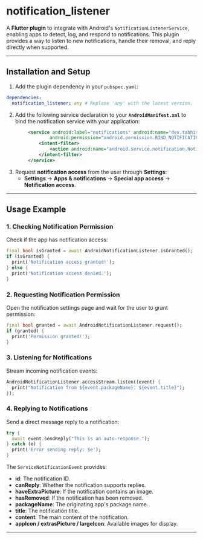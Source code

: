# **notification_listener**

A **Flutter plugin** to integrate with Android's `NotificationListenerService`, enabling apps to detect, log, and respond to notifications. This plugin provides a way to listen to new notifications, handle their removal, and reply directly when supported.

---

## **Installation and Setup**

1. Add the plugin dependency in your `pubspec.yaml`:

```yaml
dependencies:
  notification_listener: any # Replace 'any' with the latest version.
```

2. Add the following service declaration to your **`AndroidManifest.xml`** to bind the notification service with your application:

```xml
        <service android:label="notifications" android:name="dev.tabhishekpaul.notification_listener.NotificationListener"
                android:permission="android.permission.BIND_NOTIFICATION_LISTENER_SERVICE" android:exported="true">
            <intent-filter>
                <action android:name="android.service.notification.NotificationListenerService" />
            </intent-filter>
        </service>
```

3. Request **notification access** from the user through **Settings**:
   - **Settings** → **Apps & notifications** → **Special app access** → **Notification access**.

---

## **Usage Example**

### 1. **Checking Notification Permission**

Check if the app has notification access:

```dart
final bool isGranted = await AndroidNotificationListener.isGranted();
if (isGranted) {
  print('Notification access granted!');
} else {
  print('Notification access denied.');
}
```

### 2. **Requesting Notification Permission**

Open the notification settings page and wait for the user to grant permission:

```dart
final bool granted = await AndroidNotificationListener.request();
if (granted) {
  print('Permission granted!');
}
```

### 3. **Listening for Notifications**

Stream incoming notification events:

```dart
AndroidNotificationListener.accessStream.listen((event) {
  print("Notification from ${event.packageName}: ${event.title}");
});
```

### 4. **Replying to Notifications**

Send a direct message reply to a notification:

```dart
try {
  await event.sendReply("This is an auto-response.");
} catch (e) {
  print('Error sending reply: $e');
}
```

The `ServiceNotificationEvent` provides:

- **id**: The notification ID.
- **canReply**: Whether the notification supports replies.
- **haveExtraPicture**: If the notification contains an image.
- **hasRemoved**: If the notification has been removed.
- **packageName**: The originating app's package name.
- **title**: The notification title.
- **content**: The main content of the notification.
- **appIcon / extrasPicture / largeIcon**: Available images for display.

---
